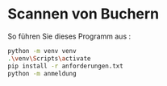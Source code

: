 # Scannen von Buchern

So führen Sie dieses Programm aus :

```sh
python -m venv venv
.\venv\Scripts\activate
pip install -r anforderungen.txt
python -m anmeldung
```
